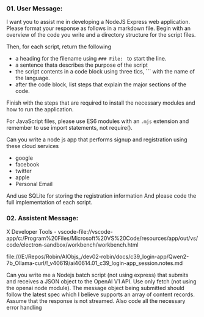 
### 01. User Message:

I want you to assist me in developing a NodeJS Express web application.   
Please format your response as follows in a markdown file. Begin with an 
overview of the code you write and a directory structure for the script files.  

Then, for each script, return the following 
- a heading for the filename using `### File: ` to start the line.
- a sentence thata describes the purpose of the script 
- the script contents in a code block using three tics, ``` with the name of the language.  
- after the code block, list steps that explain the major sections of the code. 

Finish with the steps that are required to install the necessary modules and how to run the application.  

For JavaScript files, please use  ES6 modules with an `.mjs` extension and remember to use import 
statements, not require().

Can you write a node js app that performs signup and registration using these cloud services
- google
- facebook
- twitter
- apple
- Personal Email

And use SQLite for storing the registration information
And please code the full implementation of each script.

### 02. Assistent Message:


X Developer Tools - vscode-file://vscode-app/c:/Program%20Files/Microsoft%20VS%20Code/resources/app/out/vs/code/electron-sandbox/workbench/workbench.html


file:///E:/Repos/Robin/AIObjs_/dev02-robin/docs/c39_login-app/Qwen2-7b_Ollama-curl/!_v40619/ai40614.01_c39_login-app_session.notes.md

Can you write me a Nodejs batch script (not using express) that submits and receives a JSON object 
to the OpenAI V1 API. Use only fetch (not using the openai node module). The message object being submitted should follow 
the latest spec which I believe supports an array of content records.  Assume that the response 
is not streamed.  Also code all the necessary error handling